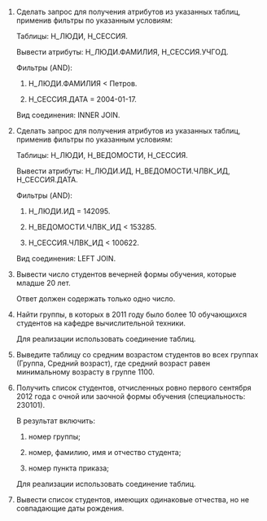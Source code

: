 1. Сделать запрос для получения атрибутов из указанных таблиц, применив фильтры по указанным условиям:
    
    Таблицы: Н_ЛЮДИ, Н_СЕССИЯ.

    Вывести атрибуты: Н_ЛЮДИ.ФАМИЛИЯ, Н_СЕССИЯ.УЧГОД.

    Фильтры (AND):
    
    1. Н_ЛЮДИ.ФАМИЛИЯ < Петров.
    
    2. Н_СЕССИЯ.ДАТА = 2004-01-17.
    
    Вид соединения: INNER JOIN.
2. Сделать запрос для получения атрибутов из указанных таблиц, применив фильтры по указанным условиям:
    
    Таблицы: Н_ЛЮДИ, Н_ВЕДОМОСТИ, Н_СЕССИЯ.
    
    Вывести атрибуты: Н_ЛЮДИ.ИД, Н_ВЕДОМОСТИ.ЧЛВК_ИД, Н_СЕССИЯ.ДАТА.
    
    Фильтры (AND):
    
    1. Н_ЛЮДИ.ИД = 142095.
    
    2. Н_ВЕДОМОСТИ.ЧЛВК_ИД < 153285.
    
    3. Н_СЕССИЯ.ЧЛВК_ИД < 100622.
    
    Вид соединения: LEFT JOIN.
3. Вывести число студентов вечерней формы обучения, которые младше 20 лет.
    
    Ответ должен содержать только одно число.
4. Найти группы, в которых в 2011 году было более 10 обучающихся студентов на кафедре вычислительной техники.
    
    Для реализации использовать соединение таблиц.
5. Выведите таблицу со средним возрастом студентов во всех группах (Группа, Средний возраст), где средний возраст равен минимальному возрасту в группе 1100.
6. Получить список студентов, отчисленных ровно первого сентября 2012 года с очной или заочной формы обучения (специальность: 230101). 
    
    В результат включить:
    
    1. номер группы;
    
    2. номер, фамилию, имя и отчество студента;
    
    3. номер пункта приказа;
    
    Для реализации использовать соединение таблиц.
7. Вывести список студентов, имеющих одинаковые отчества, но не совпадающие даты рождения.